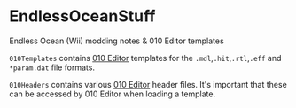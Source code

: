 # EndlessOceanStuff
Endless Ocean (Wii) modding notes &amp; 010 Editor templates

`010Templates` contains [010 Editor](https://www.sweetscape.com/010editor/) templates for the `.mdl`,`.hit`,`.rtl`,`.eff` and `*param.dat` file formats.

`010Headers` contains various [010 Editor](https://www.sweetscape.com/010editor/) header files. It's important that these can be accessed by 010 Editor when loading a template.
